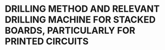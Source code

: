 # DRILLING METHOD AND RELEVANT DRILLING MACHINE FOR STACKED BOARDS, PARTICULARLY FOR PRINTED CIRCUITS